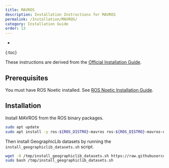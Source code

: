 ```yaml
---
title: MAVROS
description: Installation Instructions for MAVROS
permalink: /Installation/MAVROS/
category: Installation Guide
order: 13
---
```

* 
{:toc}

These instructions are derived from the [Official Installation Guide](https://github.com/mavlink/mavros/tree/master/mavros#installation).

## Prerequisites
You must have ROS Noetic installed. See [ROS Noetic Installation Guide](./Noetic/ROS).

## Installation
Install MAVROS from the ROS binary packages.
```bash
sudo apt update
sudo apt install -y ros-${ROS_DISTRO}-mavros ros-${ROS_DISTRO}-mavros-extras ros-${ROS_DISTRO}-mavros-msgs
```

Then install GeographicLib datasets by running the `install_geographiclib_datasets.sh` script.
```bash
wget -O /tmp/install_geographiclib_datasets.sh https://raw.githubusercontent.com/mavlink/mavros/master/mavros/scripts/install_geographiclib_datasets.sh
sudo bash /tmp/install_geographiclib_datasets.sh
```
